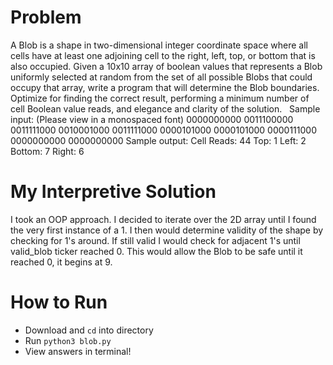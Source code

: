 # Problem
A Blob is a shape in two-dimensional integer coordinate space where all cells have at least one adjoining
cell to the right, left, top, or bottom that is also occupied. Given a 10x10 array of boolean values that
represents a Blob uniformly selected at random from the set of all possible Blobs that could occupy that
array, write a program that will determine the Blob boundaries. Optimize for finding the correct result,
performing a minimum number of cell Boolean value reads, and elegance and clarity of the solution.
 
Sample input: (Please view in a monospaced font)
0000000000
0011100000
0011111000
0010001000
0011111000
0000101000
0000101000
0000111000
0000000000
0000000000
Sample output:
Cell Reads: 44
Top: 1
Left: 2
Bottom: 7
Right: 6


# My Interpretive Solution
I took an OOP approach. I decided to iterate over the 2D array until I found the very first instance of a 1. I then would determine
validity of the shape by checking for 1's around. If still valid I would check for adjacent 1's until valid_blob ticker reached 0. This would allow the Blob to be safe until it reached 0, it begins at 9.


# How to Run
- Download and `cd` into directory
- Run `python3 blob.py`
- View answers in terminal!

